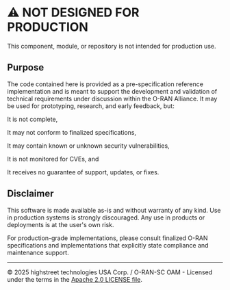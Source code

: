 # ⚠️ NOT DESIGNED FOR PRODUCTION

This component, module, or repository is not intended for production use.

## Purpose
The code contained here is provided as a pre-specification reference implementation and is meant to support the development and validation of technical requirements under discussion within the O-RAN Alliance. It may be used for prototyping, research, and early feedback, but:

It is not complete,

It may not conform to finalized specifications,

It may contain known or unknown security vulnerabilities,

It is not monitored for CVEs, and

It receives no guarantee of support, updates, or fixes.

## Disclaimer
This software is made available as-is and without warranty of any kind.
Use in production systems is strongly discouraged.
Any use in products or deployments is at the user's own risk.

For production-grade implementations, please consult finalized O-RAN specifications and implementations that explicitly state compliance and maintenance support.

---
© 2025 highstreet technologies USA Corp. / O-RAN-SC OAM - Licensed under the terms in the [Apache 2.0 LICENSE file](../LICENSES).